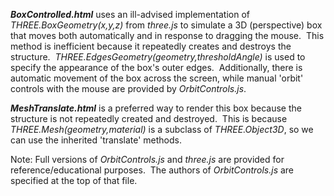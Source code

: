 **_BoxControlled.html_** uses an ill-advised implementation of _THREE.BoxGeometry(x,y,z)_ from _three.js_ to simulate a 3D (perspective) box that moves both automatically and in response to dragging the mouse. &nbsp;This method is inefficient because it repeatedly creates and destroys the structure. &nbsp;_THREE.EdgesGeometry(geometry,thresholdAngle)_ is used to specify the appearance of the box's outer edges. &nbsp;Additionally, there is automatic movement of the box across the screen, while manual 'orbit' controls with the mouse are provided by _OrbitControls.js_.

**_MeshTranslate.html_** is a preferred way to render this box because the structure is not repeatedly created and destroyed. &nbsp;This is because _THREE.Mesh(geometry,material)_ is a subclass of _THREE.Object3D_, so we can use the inherited 'translate' methods.


Note: Full versions of _OrbitControls.js_ and _three.js_ are provided for reference/educational purposes. &nbsp;The authors of _OrbitControls.js_ are specified at the top of that file.
